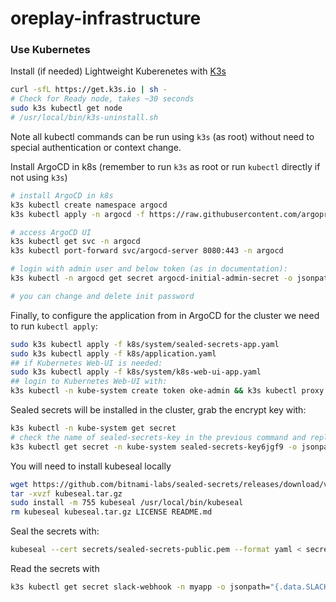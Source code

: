 # oreplay-infrastructure

### Use Kubernetes

Install (if needed) Lightweight Kuberenetes with [K3s](https://docs.k3s.io/installation)

```bash
curl -sfL https://get.k3s.io | sh -
# Check for Ready node, takes ~30 seconds 
sudo k3s kubectl get node 
# /usr/local/bin/k3s-uninstall.sh
```

Note all kubectl commands can be run using `k3s` (as root) without need to special authentication or context change.

Install ArgoCD in k8s (remember to run `k3s` as root or run `kubectl` directly if not using `k3s`)

```bash
# install ArgoCD in k8s
k3s kubectl create namespace argocd
k3s kubectl apply -n argocd -f https://raw.githubusercontent.com/argoproj/argo-cd/stable/manifests/install.yaml

# access ArgoCD UI
k3s kubectl get svc -n argocd
k3s kubectl port-forward svc/argocd-server 8080:443 -n argocd

# login with admin user and below token (as in documentation):
k3s kubectl -n argocd get secret argocd-initial-admin-secret -o jsonpath="{.data.password}" | base64 --decode && echo

# you can change and delete init password
```

Finally, to configure the application from in ArgoCD for the cluster we need to run `kubectl apply`:

```bash
sudo k3s kubectl apply -f k8s/system/sealed-secrets-app.yaml
sudo k3s kubectl apply -f k8s/application.yaml
## if Kubernetes Web-UI is needed:
sudo k3s kubectl apply -f k8s/system/k8s-web-ui-app.yaml
## login to Kubernetes Web-UI with:
k3s kubectl -n kube-system create token oke-admin && k3s kubectl proxy --address=0.0.0.0
```

Sealed secrets will be installed in the cluster, grab the encrypt key with:

```bash
k3s kubectl -n kube-system get secret
# check the name of sealed-secrets-key in the previous command and replace it in the next one
k3s kubectl get secret -n kube-system sealed-secrets-key6jgf9 -o jsonpath="{.data['tls\.crt']}" | base64 -d > secrets/sealed-secrets-public.pem
```

You will need to install kubeseal locally

```bash
wget https://github.com/bitnami-labs/sealed-secrets/releases/download/v0.17.5/kubeseal-0.17.5-linux-amd64.tar.gz -O kubeseal.tar.gz
tar -xvzf kubeseal.tar.gz
sudo install -m 755 kubeseal /usr/local/bin/kubeseal
rm kubeseal kubeseal.tar.gz LICENSE README.md
```

Seal the secrets with:

```bash
kubeseal --cert secrets/sealed-secrets-public.pem --format yaml < secrets/secrets.yaml > k8s/dev/sealed-secrets.yaml
```

Read the secrets with 
```bash
k3s kubectl get secret slack-webhook -n myapp -o jsonpath="{.data.SLACK_WEBHOOK_URL}" | base64 -d
```
